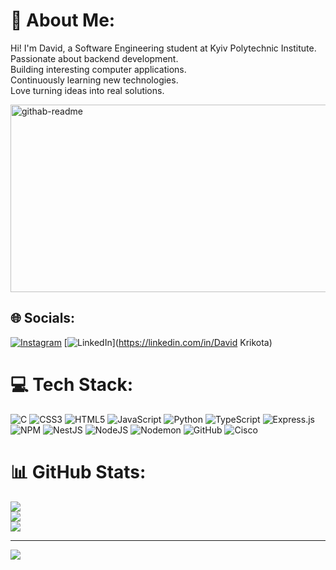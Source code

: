 # 💫 About Me:
Hi! I'm David, a Software Engineering student at Kyiv Polytechnic Institute.<br>Passionate about backend development.<br>Building interesting computer applications.<br>Continuously learning new technologies.<br>Love turning ideas into real solutions.<br>


<img src="https://github.com/user-attachments/assets/8c230214-886b-4a3b-8163-cf13d1cf27ba" width="600" height="300" alt="githab-readme" />



## 🌐 Socials:
[![Instagram](https://img.shields.io/badge/Instagram-%23E4405F.svg?logo=Instagram&logoColor=white)](https://instagram.com/krikotadavid) [![LinkedIn](https://img.shields.io/badge/LinkedIn-%230077B5.svg?logo=linkedin&logoColor=white)](https://linkedin.com/in/David Krikota) 

# 💻 Tech Stack:
![C](https://img.shields.io/badge/c-%2300599C.svg?style=for-the-badge&logo=c&logoColor=white) ![CSS3](https://img.shields.io/badge/css3-%231572B6.svg?style=for-the-badge&logo=css3&logoColor=white) ![HTML5](https://img.shields.io/badge/html5-%23E34F26.svg?style=for-the-badge&logo=html5&logoColor=white) ![JavaScript](https://img.shields.io/badge/javascript-%23323330.svg?style=for-the-badge&logo=javascript&logoColor=%23F7DF1E) ![Python](https://img.shields.io/badge/python-3670A0?style=for-the-badge&logo=python&logoColor=ffdd54) ![TypeScript](https://img.shields.io/badge/typescript-%23007ACC.svg?style=for-the-badge&logo=typescript&logoColor=white) ![Express.js](https://img.shields.io/badge/express.js-%23404d59.svg?style=for-the-badge&logo=express&logoColor=%2361DAFB) ![NPM](https://img.shields.io/badge/NPM-%23CB3837.svg?style=for-the-badge&logo=npm&logoColor=white) ![NestJS](https://img.shields.io/badge/nestjs-%23E0234E.svg?style=for-the-badge&logo=nestjs&logoColor=white) ![NodeJS](https://img.shields.io/badge/node.js-6DA55F?style=for-the-badge&logo=node.js&logoColor=white) ![Nodemon](https://img.shields.io/badge/NODEMON-%23323330.svg?style=for-the-badge&logo=nodemon&logoColor=%BBDEAD) ![GitHub](https://img.shields.io/badge/github-%23121011.svg?style=for-the-badge&logo=github&logoColor=white) ![Cisco](https://img.shields.io/badge/cisco-%23049fd9.svg?style=for-the-badge&logo=cisco&logoColor=black)
# 📊 GitHub Stats:
![](https://github-readme-stats.vercel.app/api?username=DavidkJun&theme=dracula&hide_border=false&include_all_commits=false&count_private=false)<br/>
![](https://github-readme-streak-stats.herokuapp.com/?user=DavidkJun&theme=dracula&hide_border=false)<br/>
![](https://github-readme-stats.vercel.app/api/top-langs/?username=DavidkJun&theme=dracula&hide_border=false&include_all_commits=false&count_private=false&layout=compact)

---
[![](https://visitcount.itsvg.in/api?id=DavidkJun&icon=0&color=0)](https://visitcount.itsvg.in)

<!-- Proudly created with GPRM ( https://gprm.itsvg.in ) -->
